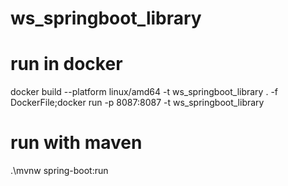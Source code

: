 # ws_springboot_library

# run in docker

docker build --platform linux/amd64 -t ws_springboot_library . -f DockerFile;docker run -p 8087:8087 -t ws_springboot_library

# run with maven

.\mvnw spring-boot:run
